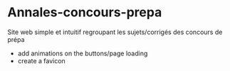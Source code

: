 # Annales-concours-prepa

Site web simple et intuitif regroupant les sujets/corrigés des concours de prépa

-   add animations on the buttons/page loading
-   create a favicon   
